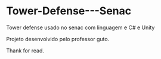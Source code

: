 # Tower-Defense---Senac
Tower defense usado no senac com linguagem e C# e Unity

Projeto desenvolvido pelo professor guto.

Thank for read.
